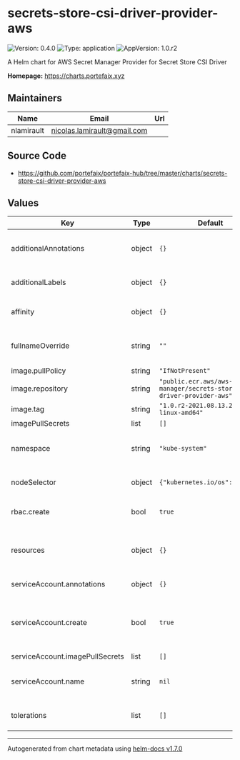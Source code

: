 # secrets-store-csi-driver-provider-aws

![Version: 0.4.0](https://img.shields.io/badge/Version-0.4.0-informational?style=flat-square) ![Type: application](https://img.shields.io/badge/Type-application-informational?style=flat-square) ![AppVersion: 1.0.r2](https://img.shields.io/badge/AppVersion-1.0.r2-informational?style=flat-square)

A Helm chart for AWS Secret Manager Provider for Secret Store CSI Driver

**Homepage:** <https://charts.portefaix.xyz>

## Maintainers

| Name | Email | Url |
| ---- | ------ | --- |
| nlamirault | nicolas.lamirault@gmail.com |  |

## Source Code

* <https://github.com/portefaix/portefaix-hub/tree/master/charts/secrets-store-csi-driver-provider-aws>

## Values

| Key | Type | Default | Description |
|-----|------|---------|-------------|
| additionalAnnotations | object | `{}` | Additional annotations to add to metadata |
| additionalLabels | object | `{}` | Additional labels to add to metadata |
| affinity | object | `{}` | Affinity settings for pod assignment |
| fullnameOverride | string | `""` | Provide a name to substitute for the full names of resources |
| image.pullPolicy | string | `"IfNotPresent"` |  |
| image.repository | string | `"public.ecr.aws/aws-secrets-manager/secrets-store-csi-driver-provider-aws"` |  |
| image.tag | string | `"1.0.r2-2021.08.13.20.34-linux-amd64"` |  |
| imagePullSecrets | list | `[]` |  |
| namespace | string | `"kube-system"` | Namespace to deploy the Secret Store CSI Driver |
| nodeSelector | object | `{"kubernetes.io/os":"linux"}` | Node labels for pod assignment |
| rbac.create | bool | `true` | If true, create & use RBAC resources |
| resources | object | `{}` | Container resources (requests and limits for cpu and memory) |
| serviceAccount.annotations | object | `{}` | ServiceAccount annotations. |
| serviceAccount.create | bool | `true` | Specifies whether a ServiceAccount should be created, require rbac true |
| serviceAccount.imagePullSecrets | list | `[]` |  |
| serviceAccount.name | string | `nil` | The name of the ServiceAccount to use. |
| tolerations | list | `[]` | Tolerations for pod assignment |

----------------------------------------------
Autogenerated from chart metadata using [helm-docs v1.7.0](https://github.com/norwoodj/helm-docs/releases/v1.7.0)
